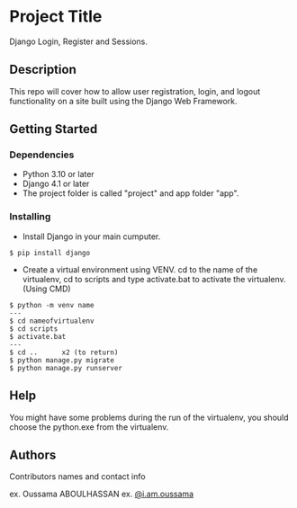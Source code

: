 # Project Title

Django Login, Register and Sessions. 

## Description

This repo will cover how to allow user registration, login, and logout functionality on a site built using the Django Web Framework. 

## Getting Started

### Dependencies

* Python 3.10 or later
* Django 4.1 or later
* The project folder is called "project" and app folder "app".

### Installing

* Install Django in your main cumputer.
```
$ pip install django
```
* Create a virtual environment using VENV.
cd to the name of the virtualenv, cd to scripts and type activate.bat to activate the virtualenv. (Using CMD)
```
$ python -m venv name
---
$ cd nameofvirtualenv
$ cd scripts
$ activate.bat
---
$ cd ..      x2 (to return)
$ python manage.py migrate
$ python manage.py runserver
```
## Help

You might have some problems during the run of the virtualenv, you should choose the python.exe from the virtualenv.

## Authors

Contributors names and contact info

ex. Oussama ABOULHASSAN
ex. [@i.am.oussama](https://www.linkedin.com/in/oussamaab/)

